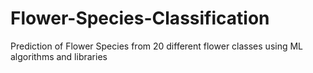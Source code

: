 # Flower-Species-Classification
Prediction of Flower Species from 20 different flower classes using ML algorithms and libraries
